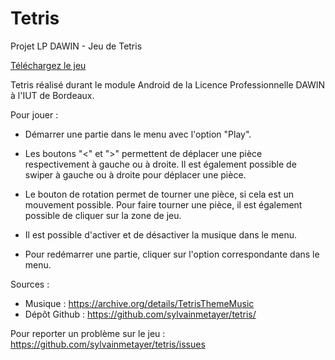 # Tetris

Projet LP DAWIN - Jeu de Tetris

[Téléchargez le jeu](https://play.google.com/store/apps/details?id=fr.sylvainmetayer.tetris)

Tetris réalisé durant le module Android de la Licence Professionnelle DAWIN à l'IUT de Bordeaux.

Pour jouer :

- Démarrer une partie dans le menu avec l'option "Play". 

- Les boutons "<" et ">" permettent de déplacer une pièce respectivement à gauche ou à droite. Il est également possible de swiper à gauche ou à droite pour déplacer une pièce.

- Le bouton de rotation permet de tourner une pièce, si cela est un mouvement possible. Pour faire tourner une pièce, il est également possible de cliquer sur la zone de jeu.

- Il est possible d'activer et de désactiver la musique dans le menu.

- Pour redémarrer une partie, cliquer sur l'option correspondante dans le menu.

Sources : 
- Musique : https://archive.org/details/TetrisThemeMusic
- Dépôt Github : https://github.com/sylvainmetayer/tetris/

Pour reporter un problème sur le jeu : https://github.com/sylvainmetayer/tetris/issues
